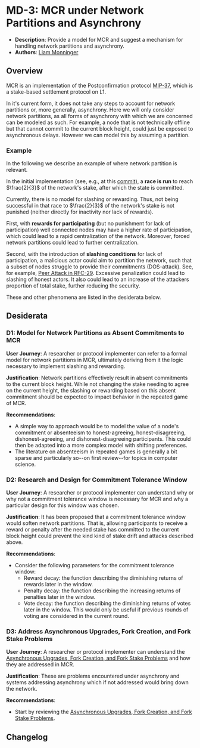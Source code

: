 # MD-3: MCR under Network Partitions and Asynchrony

- **Description**: Provide a model for MCR and suggest a mechanism for handling network partitions and asynchrony.
- **Authors**: [Liam Monninger](mailto:liam@movementlabs.xyz)

## Overview
MCR is an implementation of the Postconfirmation protocol [MIP-37](https://github.com/movementlabsxyz/MIP/blob/mip/MCR/MIP/mip-37/README.md), which is a stake-based settlement protocol on L1.

In it's current form, it does not take any steps to account for network partitions or, more generally, asynchrony.
Here we will only consider network partitions, as all forms of asynchrony with which we are concerned can be modeled as such. For example, a node that is not technically offline but that cannot commit to the current block height, could just be exposed to asynchronous delays. However we can model this by assuming a partition.

### Example

In the following we describe an example of where network partition is relevant.

In the initial implementation (see, e.g., at this [commit](https://github.com/movementlabsxyz/movement/tree/baa83356a14d44fd4e8346e1eddfc184cebc17d3/protocol-units/settlement/mcr)), a **race is run** to reach $\frac{2}{3}$ of the network's stake, after which the state is committed.

Currently, there is no model for slashing or rewarding. Thus, not being successful in that race to $\frac{2}{3}$ of the network's stake is not punished (neither directly for inactivity nor lack of rewards).

First, with **rewards for participating** (but no punishment for lack of participation) well connected nodes may have a higher rate of participation, which could lead to a rapid centralization of the network. Moreover, forced network partitions could lead to further centralization.

Second, with the introduction of **slashing conditions** for lack of participation, a malicious actor could aim to partition the network, such that a subset of nodes struggle to provide their commitments (DOS-attack). See, for example, [Peer Attack in RFC-29](https://github.com/movementlabsxyz/rfcs/pull/29). Excessive penalization could lead to slashing of honest actors. It also could lead to an increase of the attackers proportion of total stake, further reducing the security.

These and other phenomena are listed in the desiderata below.

## Desiderata


### D1: Model for Network Partitions as Absent Commitments to MCR

**User Journey**: A researcher or protocol implementer can refer to a formal model for network partitions in MCR, ultimately deriving from it the logic necessary to implement slashing and rewarding. 

**Justification**: Network partitions effectively result in absent commitments to the current block height. While not changing the stake needing to agree on the current height, the slashing or rewarding based on this absent commitment should be expected to impact behavior in the repeated game of MCR.

**Recommendations**:
- A simple way to approach would be to model the value of a node's commitment or absenteeism to honest-agreeing, honest-disagreeing, dishonest-agreeing, and dishonest-disagreeing participants. This could then be adapted into a more complex model with shifting preferences. 
- The literature on absenteeism in repeated games is generally a bit sparse and particularly so--on first review--for topics in computer science.

### D2: Research and Design for Commitment Tolerance Window

**User Journey**: A researcher or protocol implementer can understand why or why not a commitment tolerance window is necessary for MCR and why a particular design for this window was chosen.

**Justification**: It has been proposed that a commitment tolerance window would soften network partitions. That is, allowing participants to receive a reward or penalty after the needed stake has committed to the current block height could prevent the kind kind of stake drift and attacks described above.

**Recommendations**:
- Consider the following parameters for the commitment tolerance window: 
  - Reward decay: the function describing the diminishing returns of rewards later in the window.
  - Penalty decay: the function describing the increasing returns of penalties later in the window.
  - Vote decay: the function describing the diminishing returns of votes later in the window. This would only be useful if previous rounds of voting are considered in the current round.

### D3: Address Asynchronous Upgrades, Fork Creation, and Fork Stake Problems

**User Journey**: A researcher or protocol implementer can understand the [Asynchronous Upgrades, Fork Creation, and Fork Stake Problems](./asychronous-upgrades-problem.md) and how they are addressed in MCR.

**Justification**: These are problems encountered under asynchrony and systems addressing asynchrony which if not addressed would bring down the network.

**Recommendations**:
- Start by reviewing the [Asynchronous Upgrades, Fork Creation, and Fork Stake Problems](./asychronous-upgrades-problem.md).

## Changelog